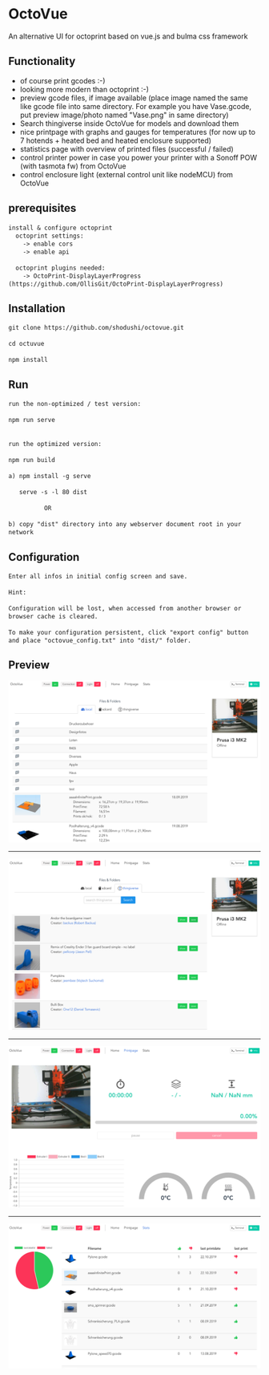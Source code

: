 # OctoVue

An alternative UI for octoprint based on vue.js and bulma css framework


## Functionality
 - of course print gcodes :-)
 - looking more modern than octoprint :-)
 - preview gcode files, if image available (place image named the same like gcode file into same directory. For example you have Vase.gcode, put preview image/photo named "Vase.png" in same directory)
 - Search thingiverse inside OctoVue for models and download them
 - nice printpage with graphs and gauges for temperatures (for now up to 7 hotends + heated bed and heated enclosure supported)
 - statistics page with overview of printed files (successful / failed)
 - control printer power in case you power your printer with a Sonoff POW (with tasmota fw) from OctoVue
 - control enclosure light (external control unit like nodeMCU) from OctoVue


## prerequisites
```
install & configure octoprint
  octoprint settings:
  	-> enable cors
  	-> enable api

  octoprint plugins needed:
    -> OctoPrint-DisplayLayerProgress (https://github.com/OllisGit/OctoPrint-DisplayLayerProgress)

```

## Installation
```
git clone https://github.com/shodushi/octovue.git

cd octuvue

npm install
```

## Run
```
run the non-optimized / test version:

npm run serve


run the optimized version:

npm run build

a) npm install -g serve
   
   serve -s -l 80 dist
   
          OR

b) copy "dist" directory into any webserver document root in your network

```

## Configuration
```
Enter all infos in initial config screen and save.

Hint:

Configuration will be lost, when accessed from another browser or browser cache is cleared.

To make your configuration persistent, click "export config" button
and place "octovue_config.txt" into "dist/" folder.

```



## Preview
![screenshot](screenshots/screen1.png)

<hr />

![screenshot](screenshots/screen2.png)

<hr />

![screenshot](screenshots/screen3.png)

<hr />

![screenshot](screenshots/screen4.png)
